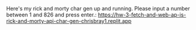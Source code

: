 Here's my rick and morty char gen up and running. Please input a number between 1 and 826 and press enter.: https://hw-3-fetch-and-web-ap-is-rick-and-morty-api-char-gen-chrisbray1.replit.app
